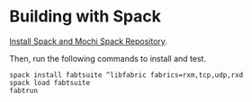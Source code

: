 # Building with Spack

[Install Spack and Mochi Spack Repository](https://mochi.readthedocs.io/en/latest/installing.html#installing-spack-and-the-mochi-repository).

Then, run the following commands to install and test.

    spack install fabtsuite ^libfabric fabrics=rxm,tcp,udp,rxd
    spack load fabtsuite
    fabtrun
